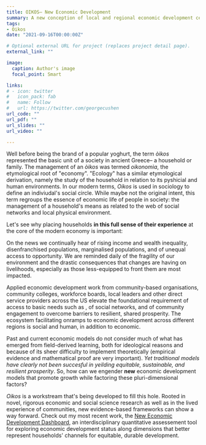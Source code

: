 ```yaml
---
title: OIKOS– New Economic Development
summary: A new conception of local and regional economic development centered around the ecosystem that enables inclusive, sustainable, and resilient prosperity for households. 
tags:
- Oikos
date: "2021-09-16T00:00:00Z"

# Optional external URL for project (replaces project detail page).
external_link: ""

image:
  caption: Author's image
  focal_point: Smart

links:
# - icon: twitter
#   icon_pack: fab
#   name: Follow
#   url: https://twitter.com/georgecushen
url_code: ""
url_pdf: ""
url_slides: ""
url_video: ""

---
```

Well before being the brand of a popular yoghurt, the term *òikos* represented the basic unit of a society in ancient Greece– a household or family. The management of an *òikos* was termed *oikonomìa*, the etymological root of "economy". "Ecology" has a similar etymological derivation, namely the study of the household in relation to its pyshicial and human environments. In our modern terms, *Oikos* is used in sociology to define an indiviudal's social circle. While maybe not the original intent, this term regroups the essence of economic life of people in society: the management of a household's means as related to the web of social networks and local physical environment.

Let's see why placing households **in this full sense of their experience** at the core of the modern economy is important:

On the news we continually hear of rising income and wealth inequality, disenfranchised populations, marginalised populations, and of unequal access to opportunity. We are reminded daily of the fragility of our environment and the drastic consequences that changes are having on livelihoods, especially as those less-equipped to front them are most impacted.

Applied economic development work from community-based organisations, community colleges, workforce boards, local leaders and other direct service providers across the US elevate the foundational requirement of access to basic needs such as , of social networks, and of community engagement to overcome barriers to resilient, shared prosperity. The ecosystem facilitating onramps to economic development across different regions is social and human, in addition to economic.

Past and current economic models do not consider much of what has emerged from field-derived learning, both for ideological reasons and because of its sheer difficulty to implement theoretically (empirical evidence and mathematical proof are very important). *Yet traditional models have clearly not been succesful in yeilding equitable, sustainable, and resilient prosperity*. So, how can we engender **new** economic development models that promote growth while factoring these pluri-dimensional factors?

*Oikos* is a workstream that's being developed to fill this hole. Rooted in novel, rigorous economic and social science research as well as in the lived experience of communities, new evidence-based frameworks can show a way forward. Check out my most recent work, the [New Economic Development Dashboard](https://ned-dashboard.onrender.com), an interdisciplinary quantitative assessement tool for exploring economic development status along dimensions that better represent households' channels for equitable, durable development.
